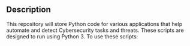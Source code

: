 <h2>Description</h2>
This repository will store Python code for various applications that help automate and detect Cybersecurity tasks and threats.
These scripts are designed to run using Python 3. To use these scripts:
<br />
